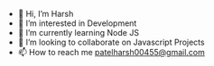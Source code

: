 - 👋 Hi, I’m Harsh
- 👀 I’m interested in Development
- 🌱 I’m currently learning Node JS
- 💞️ I’m looking to collaborate on Javascript Projects
- 📫 How to reach me patelharsh00455@gmail.com

<!---
tiiku/tiiku is a ✨ special ✨ repository because its `README.md` (this file) appears on your GitHub profile.
You can click the Preview link to take a look at your changes.
--->
